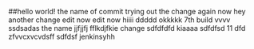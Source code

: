 ##hello world!
the name of commit
trying out the change
again
now
hey
another change
edit now
edit
now
hiiii
ddddd
okkkkk
7th build
vvvv
ssdsadas
the name
jjfjjfj
fflkdjfkie
change
sdfdfdfd
kiaaaa
sdfdfsd
11
dfd
zfvvcxvcvdsff
sdfdsf
jenkinsyhh
